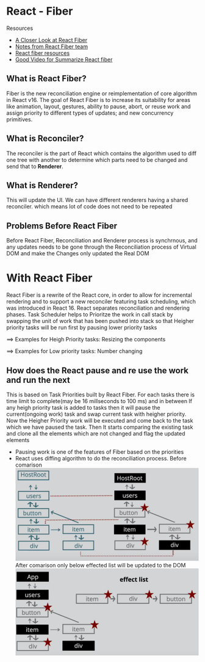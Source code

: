 # React - Fiber
Resources
- [A Closer Look at React Fiber](https://www.alibabacloud.com/blog/a-closer-look-at-react-fiber_598138)
- [Notes from React Fiber team](https://github.com/acdlite/react-fiber-architecture)
- [React fiber resources](https://github.com/koba04/react-fiber-resources)
- [Good Video for Summarize React fiber](https://www.youtube.com/watch?v=0fUmOPQUv-Q)
## What is React Fiber?
Fiber is the new reconciliation engine or reimplementation of core algorithm in React v16. The goal of React Fiber is to increase its suitability for areas like animation, layout, gestures, ability to pause, abort, or reuse work and assign priority to different types of updates; and new concurrency primitives.

## What is Reconciler?
The reconciler is the part of React which contains the algorithm used to diff one tree with another to determine which parts need to be changed and send that to **Renderer**.
## What is Renderer?
This will update the UI. We can have different renderers having a shared reconciler. which means lot of code does not need to be repeated

## Problems Before React Fiber
Before React Fiber, Reconciliation and Renderer process is synchrnous,
and any updates needs to be gone through the Reconciliation process of Virtual DOM and make the Changes only updated the Real DOM

# With React Fiber
React Fiber is a rewrite of the React core, in order to allow for incremental rendering and to support a new reconciler featuring task scheduling, which was introduced in React 16. 
React separates reconciliation and rendering phases. 
Task Scheduler helps to Prioritze the work in call stack by swapping the unit of work that has been pushed into stack so that Heigher priority tasks will be run first by pausing lower priority tasks

==> Examples for Heigh Priority tasks:  Resizing the components

==> Examples for Low priority tasks: Number changing

## How  does the React pause and re use the work and run the next
This is based on Task Priorities built by React Fiber. 
For each tasks there is time limit to complete(may be 16 millseconds to 100 ms) and in between If any heigh priority task is added to tasks then it will pause the current(ongoing work) task and swap current task with heigher priority.
Now the Heigher Priority work will be executed and come back to the task which we have paused the task.
Then It starts comparing the existing task and clone all the elements which are not changed and flag the updated elements


- Pausing work is one of the features of Fiber based on the priorities
- React uses diffing algorithm to do the reconciliation process.
Before comarison
![Before comarison](./images/Reconciliation1.png)
After comarison only below effected list will be updated to the DOM
![After comarison](./images/Reconciliation2.png)


